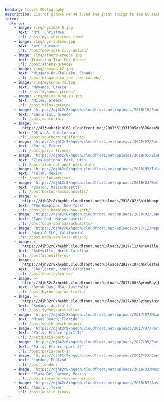 ```yaml
---
heading: Travel Photography
description: List of places we've loved and great things to see at each place.
intro:
  blurbs:
    - image: /img/nycxmas-8.jpg
      text: 'NYC: Christmas'
      url: /post/nyc-christmas-time/
    - image: /img/nyc-autumn.jpg
      text: 'NYC: Autumn'
      url: /post/new-york-city-autumn/
    - image: /img/athens-greece.jpg
      text: Traveling Tips For Greece
      url: /post/athens-greece/
    - image: /img/canada-62.jpg
      text: 'Niagara-On-The-Lake, Canada'
      url: /post/niagara-on-the-lake-canada/
    - image: /img/mykonos-43.jpg
      text: 'Mykonos, Greece'
      url: /post/mykonos-greece/
    - image: /img/milos_blog-10.jpg
      text: 'Milos, Greece'
      url: /post/milos-greece/
    - image: 'https://djh82r8xhqebh.cloudfront.net/uploads/2018/10/Santorini-22.jpg'
      text: 'Santorini, Greece'
      url: /post/santorini/
    - image: >-
        https://d33wubrfki0l68.cloudfront.net/2007561133f005ae3396aaa568e1c0bbe53cffa0/5a152/img/travel-socal.jpg
      text: 'OC & LA, California'
      url: /post/southern-california/
    - image: 'https://djh82r8xhqebh.cloudfront.net/uploads/2018/07/Paris_Blog-35.jpg'
      text: 'Paris, France'
      url: /post/paris-france/
    - image: 'https://djh82r8xhqebh.cloudfront.net/uploads/2018/05/ZionBlog-7.jpg'
      text: 'Zion National Park, Utah'
      url: /post/zion-national-park-utah/
    - image: 'https://djh82r8xhqebh.cloudfront.net/uploads/2018/05/Tulum_Blog-56.jpg'
      text: 'Tulum, Mexico'
      url: /post/tulum-mexico/
    - image: 'https://djh82r8xhqebh.cloudfront.net/uploads/2018/03/Boston_Blog-24.jpg'
      text: 'Boston, Massachusetts'
      url: /post/boston-massachusetts/
    - image: >-
        https://djh82r8xhqebh.cloudfront.net/uploads/2018/02/SouthHampton_Blog-24.jpg
      text: 'The Hamptons, New York'
      url: /post/the-hamptons-new-york/
    - image: 'https://djh82r8xhqebh.cloudfront.net/uploads/2018/02/CapeCod_Blog-21.jpg'
      text: 'Cape Cod, Massachusetts'
      url: /post/cape-cod-massachusetts/
    - image: 'https://djh82r8xhqebh.cloudfront.net/uploads/2017/12/NapaSlo_Blog-22.jpg'
      text: 'Napa & SLO, California'
      url: /post/napa-san-luis-obispo/
    - image: >-
        https://djh82r8xhqebh.cloudfront.net/uploads/2017/11/Asheville_Blog-16.jpg
      text: 'Asheville, North Carolina'
      url: /post/asheville-nc/
    - image: >-
        https://djh82r8xhqebh.cloudfront.net/uploads/2017/10/CharlestonSpring2017_Blog-35.jpg
      text: 'Charleston, South Carolina'
      url: /post/charleston-sc/
    - image: >-
        https://djh82r8xhqebh.cloudfront.net/uploads/2017/08/ByronBay_Blog-43.jpg
      text: 'Byron Bay, NSW, Australia'
      url: /post/byron-bay-australia/
    - image: >-
        https://djh82r8xhqebh.cloudfront.net/uploads/2017/08/SydneyAustralia-8.jpg
      text: 'Sydney, Australia'
      url: /post/sydney-australia/
    - image: 'https://djh82r8xhqebh.cloudfront.net/uploads/2017/07/Miami_Blog-46.jpg'
      text: 'Miami Beach, Florida'
      url: /post/south-beach-miami/
    - image: 'https://djh82r8xhqebh.cloudfront.net/uploads/2017/07/Paris_Blog-141.jpg'
      text: 'Paris, France (part 1)'
      url: /post/paris-part-2/
    - image: 'https://djh82r8xhqebh.cloudfront.net/uploads/2017/05/Paris_Blog-54.jpg'
      text: 'Paris, France (part 2)'
      url: /post/paris-part-1/
    - image: 'https://djh82r8xhqebh.cloudfront.net/uploads/2017/03/Caption-1.jpg'
      text: 'London, England'
      url: /post/london/
    - image: 'https://djh82r8xhqebh.cloudfront.net/uploads/2016/03/Mexico-71.jpg'
      text: 'Playa Del Carmen, Mexico'
      url: /post/playa-del-carmen-mexico/
    - image: 'https://djh82r8xhqebh.cloudfront.net/uploads/2015/07/Austin_Blog-22.jpg'
      text: 'Austin, Texas'
      url: /post/austin-texas/
---
```


